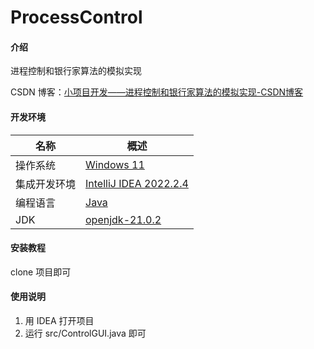 # ProcessControl

#### 介绍
进程控制和银行家算法的模拟实现

CSDN 博客：[小项目开发——进程控制和银行家算法的模拟实现-CSDN博客](https://blog.csdn.net/qq_63512036/article/details/136919897?spm=1001.2014.3001.5502)

#### 开发环境

| 名称         | 概述                                                         |
| ------------ | ------------------------------------------------------------ |
| 操作系统     | [Windows 11](https://www.microsoft.com/zh-cn/software-download/windows11) |
| 集成开发环境 | [IntelliJ IDEA 2022.2.4](https://www.jetbrains.com/idea/)    |
| 编程语言     | [Java](https://www.java.com/zh-CN/)                          |
| JDK          | [openjdk-21.0.2](https://jdk.java.net/21/)                   |

#### 安装教程
clone 项目即可

#### 使用说明
1.  用 IDEA 打开项目
2.  运行 src/ControlGUI.java 即可
